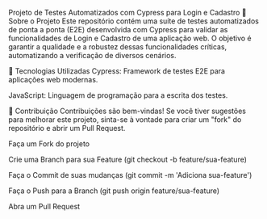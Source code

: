 Projeto de Testes Automatizados com Cypress para Login e Cadastro
📖 Sobre o Projeto
Este repositório contém uma suíte de testes automatizados de ponta a ponta (E2E) desenvolvida com Cypress para validar as funcionalidades de Login e Cadastro de uma aplicação web. O objetivo é garantir a qualidade e a robustez dessas funcionalidades críticas, automatizando a verificação de diversos cenários.

🚀 Tecnologias Utilizadas
Cypress: Framework de testes E2E para aplicações web modernas.

JavaScript: Linguagem de programação para a escrita dos testes.

🤝 Contribuição
Contribuições são bem-vindas! Se você tiver sugestões para melhorar este projeto, sinta-se à vontade para criar um "fork" do repositório e abrir um Pull Request.

Faça um Fork do projeto

Crie uma Branch para sua Feature (git checkout -b feature/sua-feature)

Faça o Commit de suas mudanças (git commit -m 'Adiciona sua-feature')

Faça o Push para a Branch (git push origin feature/sua-feature)

Abra um Pull Request
